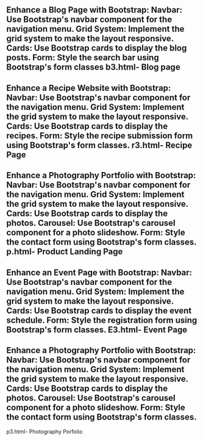 
Enhance a Blog Page with Bootstrap:
Navbar: Use Bootstrap's navbar component for the navigation menu.
Grid System: Implement the grid system to make the layout responsive.
Cards: Use Bootstrap cards to display the blog posts.
Form: Style the search bar using Bootstrap's form classes
b3.html- Blog page
----------------------------------------------------------------------------------------------------------------------------
Enhance a Recipe Website with Bootstrap:
Navbar: Use Bootstrap's navbar component for the navigation menu.
Grid System: Implement the grid system to make the layout responsive.
Cards: Use Bootstrap cards to display the recipes.
Form: Style the recipe submission form using Bootstrap's form classes.
r3.html- Recipe Page
----------------------------------------------------------------------------------------------------------------------------
Enhance a Photography Portfolio with Bootstrap:
Navbar: Use Bootstrap's navbar component for the navigation menu.
Grid System: Implement the grid system to make the layout responsive.
Cards: Use Bootstrap cards to display the photos.
Carousel: Use Bootstrap's carousel component for a photo slideshow.
Form: Style the contact form using Bootstrap's form classes.
p.html- Product Landing Page
----------------------------------------------------------------------------------------------------------------------------
Enhance an Event Page with Bootstrap:
Navbar: Use Bootstrap's navbar component for the navigation menu.
Grid System: Implement the grid system to make the layout responsive.
Cards: Use Bootstrap cards to display the event schedule.
Form: Style the registration form using Bootstrap's form classes.
E3.html- Event Page
-----------------------------------------------------------------------------------------------------------------------------
Enhance a Photography Portfolio with Bootstrap:
Navbar: Use Bootstrap's navbar component for the navigation menu.
Grid System: Implement the grid system to make the layout responsive.
Cards: Use Bootstrap cards to display the photos.
Carousel: Use Bootstrap's carousel component for a photo slideshow.
Form: Style the contact form using Bootstrap's form classes.
-----------------------------------------------------------------------------------------------------------------------------
p3.html- Photography Porfolio

